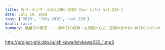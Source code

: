 ```yaml
---
title: 石川・ホンマ・ぶるんのBe-SIDE Your Life! vol.220-1
date: July 19, 2010
tags: ['2010', 'July 2010', 'vol.220']
draft: false
summary: 酷暑日の東京・・・海の日の収録！も相変わらず、空調のきかない休日のスタジオからお届け～～～。石川さんはジム帰り・・・NAMAE
---
```


http://project-phi.ddo.jp/ishikawa/ishikawa220_1.mp3
